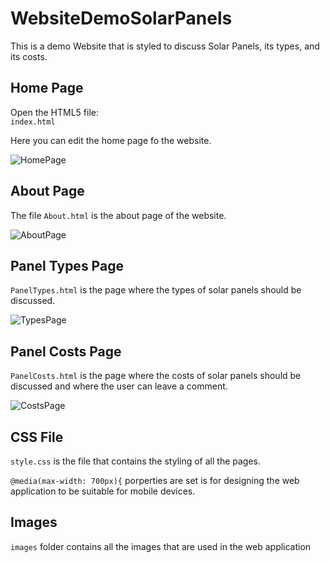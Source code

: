 # WebsiteDemoSolarPanels

This is a demo Website that is styled to discuss Solar Panels, its types, and its costs.

## Home Page

Open the HTML5 file: <br>
`index.html` <br>

Here you can edit the home page fo the website. <br>

![HomePage](https://user-images.githubusercontent.com/108863344/194589621-96f4734b-e256-4f15-ad4b-e3d30fce7fcd.png) <br>


## About Page
The file `About.html` is the about page of the website. <br>

![AboutPage](https://user-images.githubusercontent.com/108863344/194591036-2830dacb-107e-492c-9096-cd294cd155a7.png) <br>



## Panel Types Page

`PanelTypes.html` is the page where the types of solar panels should be discussed. <br>

![TypesPage](https://user-images.githubusercontent.com/108863344/194591324-9eda4ab3-1ff2-491d-801d-fe3ff7c58d2e.png) <br>



## Panel Costs Page

`PanelCosts.html` is the page where the costs of solar panels should be discussed and where the user can leave a comment. <br>

![CostsPage](https://user-images.githubusercontent.com/108863344/194591392-74b61456-b3cc-480f-bba0-63081ef5350b.png) <br>

## CSS File

`style.css` is the file that contains the styling of all the pages. <br>

`@media(max-width: 700px){` porperties are set is for designing the web application to be suitable for mobile devices.


## Images

`images` folder contains all the images that are used in the web application <br>

